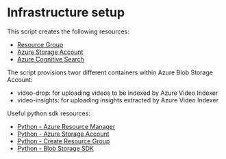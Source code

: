 # Infrastructure setup

This script creates the following resources:  
* [Resource Group](https://docs.microsoft.com/en-us/azure/azure-resource-manager/management/overview)
* [Azure Storage Account](https://docs.microsoft.com/en-us/azure/storage/common/storage-account-overview)
* [Azure Cognitive Search](https://docs.microsoft.com/en-us/azure/search/search-what-is-azure-search)

The script provisions twor different containers within Azure Blob Storage Account:
* video-drop: for uploading videos to be indexed by Azure Video Indexer
* video-insights: for uploading insights extracted by Azure Video Indexer

Useful python sdk resources:
* [Python - Azure Resource Manager](https://github.com/Azure-Samples/resource-manager-python-resources-and-groups)
* [Python - Azure Storage Account](https://docs.microsoft.com/en-us/samples/azure-samples/storage-python-manage/storage-python-manage/)
* [Python - Create Resource Group](https://docs.microsoft.com/en-us/samples/azure-samples/resource-manager-python-resources-and-groups/manage-azure-resources-and-resource-groups-with-python/#create-resource)
* [Python - Blob Storage SDK](https://docs.microsoft.com/en-us/azure/storage/blobs/storage-quickstart-blobs-python#create-a-container)
